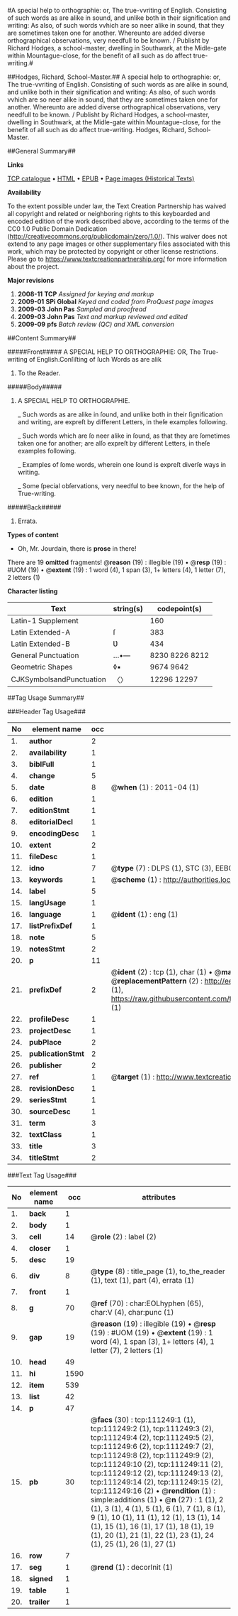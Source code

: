 #A special help to orthographie: or, The true-vvriting of English. Consisting of such words as are alike in sound, and unlike both in their signification and writing: As also, of such words vvhich are so neer alike in sound, that they are sometimes taken one for another. Whereunto are added diverse orthographical observations, very needfull to be known. / Publisht by Richard Hodges, a school-master, dwelling in Southwark, at the Midle-gate within Mountague-close, for the benefit of all such as do affect true-writing.#

##Hodges, Richard, School-Master.##
A special help to orthographie: or, The true-vvriting of English. Consisting of such words as are alike in sound, and unlike both in their signification and writing: As also, of such words vvhich are so neer alike in sound, that they are sometimes taken one for another. Whereunto are added diverse orthographical observations, very needfull to be known. / Publisht by Richard Hodges, a school-master, dwelling in Southwark, at the Midle-gate within Mountague-close, for the benefit of all such as do affect true-writing.
Hodges, Richard, School-Master.

##General Summary##

**Links**

[TCP catalogue](http://www.ota.ox.ac.uk/tcp/)  • 
[HTML](http://tei.it.ox.ac.uk/tcp/Texts-HTML/free/A86/A86431.html)  • 
[EPUB](http://tei.it.ox.ac.uk/tcp/Texts-EPUB/free/A86/A86431.epub) • 
[Page images (Historical Texts)](https://historicaltexts.jisc.ac.uk/eebo-99859182e)

**Availability**

To the extent possible under law, the Text Creation Partnership has waived all copyright and related or neighboring rights to this keyboarded and encoded edition of the work described above, according to the terms of the CC0 1.0 Public Domain Dedication (http://creativecommons.org/publicdomain/zero/1.0/). This waiver does not extend to any page images or other supplementary files associated with this work, which may be protected by copyright or other license restrictions. Please go to https://www.textcreationpartnership.org/ for more information about the project.

**Major revisions**

1. __2008-11__ __TCP__ *Assigned for keying and markup*
1. __2009-01__ __SPi Global__ *Keyed and coded from ProQuest page images*
1. __2009-03__ __John Pas__ *Sampled and proofread*
1. __2009-03__ __John Pas__ *Text and markup reviewed and edited*
1. __2009-09__ __pfs__ *Batch review (QC) and XML conversion*

##Content Summary##

#####Front#####
A SPECIAL HELP TO ORTHOGRAPHIE: OR, The True-writing of English.Conſiſting of ſuch Words as are alik
1. To the Reader.

#####Body#####

1. A SPECIAL HELP TO ORTHOGRAPHIE.

    _ Such words as are alike in ſound, and unlike both in their ſignification and writing, are expreſt by different Letters, in theſe examples following.

    _ Such words which are ſo neer alike in ſound, as that they are ſometimes taken one for another; are alſo expreſt by different Letters, in theſe examples following.

    _ Examples of ſome words, wherein one ſound is expreſt diverſe ways in writing.

    _ Some ſpecial obſervations, very needful to bee known, for the help of True-writing.

#####Back#####

1. Errata.

**Types of content**

  * Oh, Mr. Jourdain, there is **prose** in there!

There are 19 **omitted** fragments! 
 @__reason__ (19) : illegible (19)  •  @__resp__ (19) : #UOM (19)  •  @__extent__ (19) : 1 word (4), 1 span (3), 1+ letters (4), 1 letter (7), 2 letters (1)

**Character listing**


|Text|string(s)|codepoint(s)|
|---|---|---|
|Latin-1 Supplement| |160|
|Latin Extended-A|ſ|383|
|Latin Extended-B|Ʋ|434|
|General Punctuation|…•—|8230 8226 8212|
|Geometric Shapes|◊▪|9674 9642|
|CJKSymbolsandPunctuation|〈〉|12296 12297|

##Tag Usage Summary##

###Header Tag Usage###

|No|element name|occ|attributes|
|---|---|---|---|
|1.|__author__|2||
|2.|__availability__|1||
|3.|__biblFull__|1||
|4.|__change__|5||
|5.|__date__|8| @__when__ (1) : 2011-04 (1)|
|6.|__edition__|1||
|7.|__editionStmt__|1||
|8.|__editorialDecl__|1||
|9.|__encodingDesc__|1||
|10.|__extent__|2||
|11.|__fileDesc__|1||
|12.|__idno__|7| @__type__ (7) : DLPS (1), STC (3), EEBO-CITATION (1), PROQUEST (1), VID (1)|
|13.|__keywords__|1| @__scheme__ (1) : http://authorities.loc.gov/ (1)|
|14.|__label__|5||
|15.|__langUsage__|1||
|16.|__language__|1| @__ident__ (1) : eng (1)|
|17.|__listPrefixDef__|1||
|18.|__note__|5||
|19.|__notesStmt__|2||
|20.|__p__|11||
|21.|__prefixDef__|2| @__ident__ (2) : tcp (1), char (1)  •  @__matchPattern__ (2) : ([0-9\-]+):([0-9IVX]+) (1), (.+) (1)  •  @__replacementPattern__ (2) : http://eebo.chadwyck.com/downloadtiff?vid=$1&page=$2 (1), https://raw.githubusercontent.com/textcreationpartnership/Texts/master/tcpchars.xml#$1 (1)|
|22.|__profileDesc__|1||
|23.|__projectDesc__|1||
|24.|__pubPlace__|2||
|25.|__publicationStmt__|2||
|26.|__publisher__|2||
|27.|__ref__|1| @__target__ (1) : http://www.textcreationpartnership.org/docs/. (1)|
|28.|__revisionDesc__|1||
|29.|__seriesStmt__|1||
|30.|__sourceDesc__|1||
|31.|__term__|3||
|32.|__textClass__|1||
|33.|__title__|3||
|34.|__titleStmt__|2||


###Text Tag Usage###

|No|element name|occ|attributes|
|---|---|---|---|
|1.|__back__|1||
|2.|__body__|1||
|3.|__cell__|14| @__role__ (2) : label (2)|
|4.|__closer__|1||
|5.|__desc__|19||
|6.|__div__|8| @__type__ (8) : title_page (1), to_the_reader (1), text (1), part (4), errata (1)|
|7.|__front__|1||
|8.|__g__|70| @__ref__ (70) : char:EOLhyphen (65), char:V (4), char:punc (1)|
|9.|__gap__|19| @__reason__ (19) : illegible (19)  •  @__resp__ (19) : #UOM (19)  •  @__extent__ (19) : 1 word (4), 1 span (3), 1+ letters (4), 1 letter (7), 2 letters (1)|
|10.|__head__|49||
|11.|__hi__|1590||
|12.|__item__|539||
|13.|__list__|42||
|14.|__p__|47||
|15.|__pb__|30| @__facs__ (30) : tcp:111249:1 (1), tcp:111249:2 (1), tcp:111249:3 (2), tcp:111249:4 (2), tcp:111249:5 (2), tcp:111249:6 (2), tcp:111249:7 (2), tcp:111249:8 (2), tcp:111249:9 (2), tcp:111249:10 (2), tcp:111249:11 (2), tcp:111249:12 (2), tcp:111249:13 (2), tcp:111249:14 (2), tcp:111249:15 (2), tcp:111249:16 (2)  •  @__rendition__ (1) : simple:additions (1)  •  @__n__ (27) : 1 (1), 2 (1), 3 (1), 4 (1), 5 (1), 6 (1), 7 (1), 8 (1), 9 (1), 10 (1), 11 (1), 12 (1), 13 (1), 14 (1), 15 (1), 16 (1), 17 (1), 18 (1), 19 (1), 20 (1), 21 (1), 22 (1), 23 (1), 24 (1), 25 (1), 26 (1), 27 (1)|
|16.|__row__|7||
|17.|__seg__|1| @__rend__ (1) : decorInit (1)|
|18.|__signed__|1||
|19.|__table__|1||
|20.|__trailer__|1||
